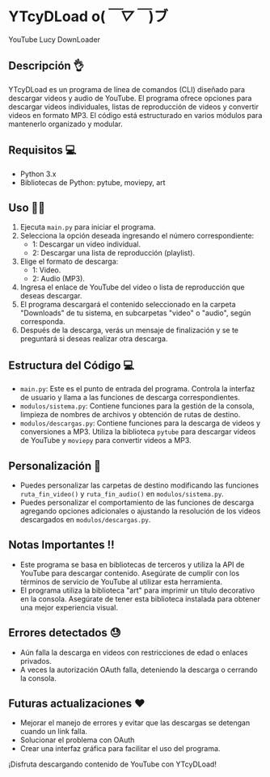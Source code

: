 # YTcyDLoad o(*￣▽￣*)ブ
YouTube Lucy DownLoader

## Descripción 👌
YTcyDLoad es un programa de línea de comandos (CLI) diseñado para descargar videos y audio de YouTube. El programa ofrece opciones para descargar videos individuales, listas de reproducción de videos y convertir videos en formato MP3. El código está estructurado en varios módulos para mantenerlo organizado y modular.

## Requisitos 💻
- Python 3.x
- Bibliotecas de Python: pytube, moviepy, art

## Uso 👩‍💻
1. Ejecuta `main.py` para iniciar el programa.
2. Selecciona la opción deseada ingresando el número correspondiente:
   - 1: Descargar un video individual.
   - 2: Descargar una lista de reproducción (playlist).
3. Elige el formato de descarga:
   - 1: Video.
   - 2: Audio (MP3).
4. Ingresa el enlace de YouTube del video o lista de reproducción que deseas descargar.
5. El programa descargará el contenido seleccionado en la carpeta "Downloads" de tu sistema, en subcarpetas "video" o "audio", según corresponda.
6. Después de la descarga, verás un mensaje de finalización y se te preguntará si deseas realizar otra descarga.

## Estructura del Código 💻
- `main.py`: Este es el punto de entrada del programa. Controla la interfaz de usuario y llama a las funciones de descarga correspondientes.
- `modulos/sistema.py`: Contiene funciones para la gestión de la consola, limpieza de nombres de archivos y obtención de rutas de destino.
- `modulos/descargas.py`: Contiene funciones para la descarga de videos y conversiones a MP3. Utiliza la biblioteca `pytube` para descargar videos de YouTube y `moviepy` para convertir videos a MP3.

## Personalización 🖖
- Puedes personalizar las carpetas de destino modificando las funciones `ruta_fin_video()` y `ruta_fin_audio()` en `modulos/sistema.py`.
- Puedes personalizar el comportamiento de las funciones de descarga agregando opciones adicionales o ajustando la resolución de los videos descargados en `modulos/descargas.py`.

## Notas Importantes ‼️
- Este programa se basa en bibliotecas de terceros y utiliza la API de YouTube para descargar contenido. Asegúrate de cumplir con los términos de servicio de YouTube al utilizar esta herramienta.
- El programa utiliza la biblioteca "art" para imprimir un título decorativo en la consola. Asegúrate de tener esta biblioteca instalada para obtener una mejor experiencia visual.

## Errores detectados 😓
- Aún falla la descarga en videos con restricciones de edad o enlaces privados.
- A veces la autorización OAuth falla, deteniendo la descarga o cerrando la consola.

## Futuras actualizaciones ♥️
- Mejorar el manejo de errores y evitar que las descargas se detengan cuando un link falla.
- Solucionar el problema con OAuth
- Crear una interfaz gráfica para facilitar el uso del programa.

¡Disfruta descargando contenido de YouTube con YTcyDLoad!
